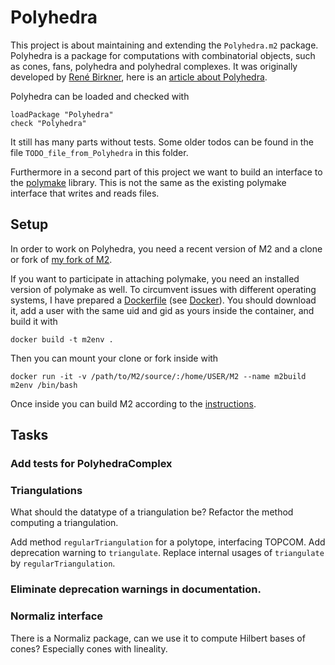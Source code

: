 # Polyhedra
This project is about maintaining and extending the `Polyhedra.m2` package. Polyhedra is a package for computations with combinatorial objects, such as cones, fans, polyhedra and polyhedral complexes. It was originally developed by [René Birkner](http://www.osa.fu-berlin.de/mathematik/perspektiven/it-referent/index.html), here is an [article about Polyhedra](https://msp.org/jsag/2009/1-1/p03.xhtml).

Polyhedra can be loaded and checked with
```
loadPackage "Polyhedra"
check "Polyhedra"
```
It still has many parts without tests. Some older todos can be found in the file `TODO_file_from_Polyhedra` in this folder.

Furthermore in a second part of this project we want to build an interface to the [polymake](https://polymake.org/doku.php) library. This is not the same as the existing polymake interface that writes and reads files.

## Setup
In order to work on Polyhedra, you need a recent version of M2 and a clone or fork of [my fork of M2](https://github.com/lkastner/M2).

If you want to participate in attaching polymake, you need an installed version of polymake as well. To circumvent issues with different operating systems, I have prepared a [Dockerfile](https://github.com/lkastner/dockerfiles/blob/master/build_env/M2_pm/Dockerfile) (see [Docker](https://www.docker.com/)). You should download it, add a user with the same uid and gid as yours inside the container, and build it with
```
docker build -t m2env .
```
Then you can mount your clone or fork inside with
```
docker run -it -v /path/to/M2/source/:/home/USER/M2 --name m2build m2env /bin/bash
```
Once inside you can build M2 according to the [instructions](http://www2.macaulay2.com/Macaulay2/Downloads/SourceCode/index.html).

## Tasks
### Add tests for PolyhedraComplex
### Triangulations
What should the datatype of a triangulation be? Refactor the method computing a triangulation.

Add method `regularTriangulation` for a polytope, interfacing TOPCOM. Add deprecation warning to `triangulate`. Replace internal usages of `triangulate` by `regularTriangulation`.
### Eliminate deprecation warnings in documentation.
### Normaliz interface
There is a Normaliz package, can we use it to compute Hilbert bases of cones? Especially cones with lineality.
